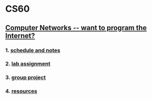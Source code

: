 # CS60
## [Computer Networks -- want to program the Internet?](https://www.cs.dartmouth.edu/~campbell/cs60/)
### 1. [schedule and notes](https://www.cs.dartmouth.edu/~campbell/cs60/schedule.html)
### 2. [lab assignment](https://www.cs.dartmouth.edu/~campbell/cs60/assignments.html)
### 3. [group project](https://www.cs.dartmouth.edu/~campbell/cs60/project.html)
### 4. [resources](https://www.cs.dartmouth.edu/~campbell/cs60/resources.html)
